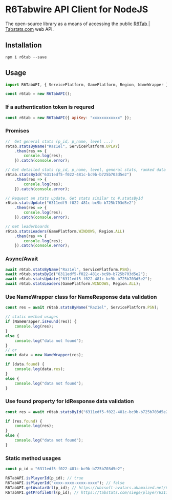 # R6Tabwire API Client for NodeJS
The open-source library as a means of accessing the public [R6Tab | Tabstats.com](https://github.com/Tabwire/R6Tab-API) web API.

## Installation
`npm i r6tab --save`

## Usage
```js
import R6TabAPI, { ServicePlatform, GamePlatform, Region, NameWrapper } from ".";

const r6tab = new R6TabAPI();
```

### If a authentication token is requred
```js
const r6tab = new R6TabAPI({ apiKey: "xxxxxxxxxxxx" });
```

### Promises
```js
//  Get general stats (p_id, p_name, level ...)
r6tab.statsByName("Raz1el", ServicePlatform.UPLAY)
    .then(res => {
        console.log(res);
    }).catch(console.error);

// Get detailed stats (p_id, p_name, level, general stats, ranked data ...)
r6tab.statsById("6311edf5-f022-481c-bc9b-b725b703d5e2")
    .then(res => {
        console.log(res);
    }).catch(console.error);

// Request an stats update. Get stats similar to #.statsById
r6tab.statsUpdate("6311edf5-f022-481c-bc9b-b725b703d5e2")
    .then(res => {
        console.log(res);
    }).catch(console.error);

// Get leaderboards
r6tab.statsLeaders(GamePlatform.WINDOWS, Region.ALL)
    .then(res => {
        console.log(res);
    }).catch(console.error);
```
### Async/Await
```js
await r6tab.statsByName("Raz1el", ServicePlatform.PSN);
await r6tab.statsById("6311edf5-f022-481c-bc9b-b725b703d5e2");
await r6tab.statsUpdate("6311edf5-f022-481c-bc9b-b725b703d5e2");
await r6tab.statsLeaders(GamePlatform.WINDOWS, Region.ALL);
```

### Use NameWrapper class for NameResponse data validation
```js
const res = await r6tab.statsByName("Raz1el", ServicePlatform.PSN);

// static method usages
if (NameWrapper.isFound(res)) {
    console.log(res);
}
else {
    console.log("data not found");
}
// or
const data = new NameWrapper(res);

if (data.found) {
    console.log(data.res);
}
else {
    console.log("data not found");
}

```
### Use found property for IdResponse data validation
```js
const res = await r6tab.statsById("6311edf5-f022-481c-bc9b-b725b703d5e2");

if (res.found) {
    console.log(res);
}
else {
    console.log("data not found");
}
```
### Static method usages
```js
const p_id = "6311edf5-f022-481c-bc9b-b725b703d5e2";

R6TabAPI.isPlayerId(p_id); // true
R6TabAPI.isPlayerId("xxxx-xxxx-xxxx-xxxx"); // false
R6TabAPI.getAvatarUrl(p_id); // https://ubisoft-avatars.akamaized.net/6311edf5-f022-481c-bc9b-b725b703d5e2/default_256_256.png
R6TabAPI.getProfileUrl(p_id); // https://tabstats.com/siege/player/6311edf5-f022-481c-bc9b-b725b703d5e2
```